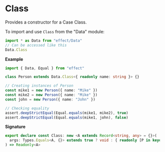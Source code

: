 # Class

Provides a constructor for a Case Class.

To import and use `Class` from the "Data" module:

```ts
import * as Data from "effect/Data"
// Can be accessed like this
Data.Class
```

**Example**

```ts
import { Data, Equal } from "effect"

class Person extends Data.Class<{ readonly name: string }> {}

// Creating instances of Person
const mike1 = new Person({ name: "Mike" })
const mike2 = new Person({ name: "Mike" })
const john = new Person({ name: "John" })

// Checking equality
assert.deepStrictEqual(Equal.equals(mike1, mike2), true)
assert.deepStrictEqual(Equal.equals(mike1, john), false)
```

**Signature**

```ts
export declare const Class: new <A extends Record<string, any> = {}>(
  args: Types.Equals<A, {}> extends true ? void : { readonly [P in keyof A]: A[P] }
) => Readonly<A>
```

